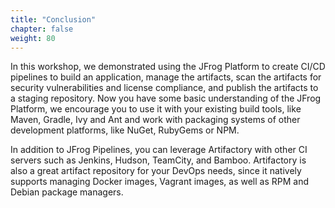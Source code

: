```yaml
---
title: "Conclusion"
chapter: false
weight: 80
---
```


In this workshop, we demonstrated using the JFrog Platform to create CI/CD pipelines to build an application, manage the artifacts, scan the artifacts for security vulnerabilities and license compliance, and publish the artifacts to a staging repository.
Now you have some basic understanding of the JFrog Platform, we encourage you to use it with your existing build tools, like Maven, Gradle, Ivy and Ant and work with packaging systems of other development platforms, like NuGet, RubyGems or NPM.

In addition to JFrog Pipelines, you can leverage Artifactory with other CI servers such as Jenkins, Hudson, TeamCity, and Bamboo.
Artifactory is also a great artifact repository for your DevOps needs, since it natively
supports managing Docker images, Vagrant images, as well as RPM and Debian package managers.